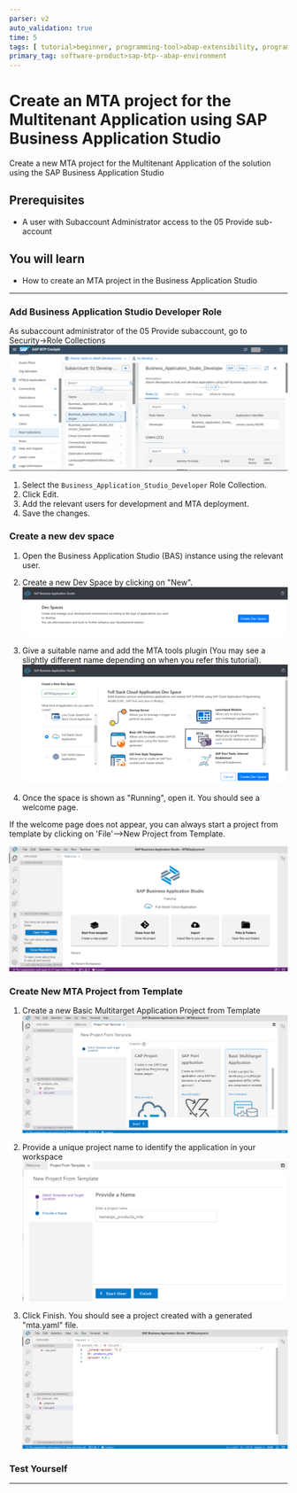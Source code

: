 ```yaml
---
parser: v2
auto_validation: true
time: 5
tags: [ tutorial>beginner, programming-tool>abap-extensibility, programming-tool>abap-development]
primary_tag: software-product>sap-btp--abap-environment
---
```


# Create an MTA project for the Multitenant Application using SAP Business Application Studio

<!-- description --> Create a new MTA project for the Multitenant Application of the solution using the SAP Business Application Studio

## Prerequisites

- A user with Subaccount Administrator access to the 05 Provide sub-account

## You will learn

- How to create an MTA project in the Business Application Studio

---

### Add Business Application Studio Developer Role

As subaccount administrator of the 05 Provide subaccount, go to Security→Role Collections
![BAS Developer](BASDeveloper.png)

1. Select the `Business_Application_Studio_Developer` Role Collection.
2. Click Edit.
3. Add the relevant users for development and MTA deployment.
4. Save the changes.

### Create a new dev space

1. Open the Business Application Studio (BAS) instance using the relevant user.

2. Create a new Dev Space by clicking on "New".
![New Dev Space](NewDevSpace.png)

3. Give a suitable name and add the MTA tools plugin (You may see a slightly different name depending on when you refer this tutorial).
![MTA Tools](MTAToolsPlugin.png)

4. Once the space is shown as "Running", open it. You should see a welcome page.

If the welcome page does not appear, you can always start a project from template by clicking on 'File'-->New Project from Template.

![Business Application Studio Welcome](BASWelcome.png)

### Create New MTA Project from Template

1. Create a new Basic Multitarget Application Project from Template
![BAS MTA Template](BASMTATemplate.png)

2. Provide a unique project name to identify the application in your workspace  
![MTA Project Name](MTAProjName.png)

3. Click Finish. You should see a project created with a generated "mta.yaml" file.
![MTA Content](mtaContent.png)

### Test Yourself

---
